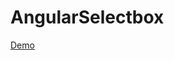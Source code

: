 # AngularSelectbox

[Demo](https://codesandbox.io/p/github/tivikov/angular-selectbox/draft/funny-mendeleev)
